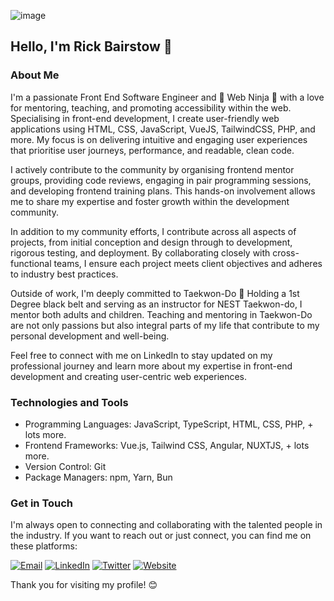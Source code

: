 ![image](https://github.com/rickbairstow/rickbairstow/assets/44267427/00f63398-483d-4f08-ac5d-d00caf04d1a2)

## Hello, I'm Rick Bairstow 👋

### About Me
I'm a passionate Front End Software Engineer and 🥷 Web Ninja 🥷 with a love for mentoring, teaching, and promoting accessibility within the web. Specialising in front-end development, I create user-friendly web applications using HTML, CSS, JavaScript, VueJS, TailwindCSS, PHP, and more. My focus is on delivering intuitive and engaging user experiences that prioritise user journeys, performance, and readable, clean code.

I actively contribute to the community by organising frontend mentor groups, providing code reviews, engaging in pair programming sessions, and developing frontend training plans. This hands-on involvement allows me to share my expertise and foster growth within the development community.

In addition to my community efforts, I contribute across all aspects of projects, from initial conception and design through to development, rigorous testing, and deployment. By collaborating closely with cross-functional teams, I ensure each project meets client objectives and adheres to industry best practices.

Outside of work, I'm deeply committed to Taekwon-Do 🥋 Holding a 1st Degree black belt and serving as an instructor for NEST Taekwon-do, I mentor both adults and children. Teaching and mentoring in Taekwon-Do are not only passions but also integral parts of my life that contribute to my personal development and well-being.

Feel free to connect with me on LinkedIn to stay updated on my professional journey and learn more about my expertise in front-end development and creating user-centric web experiences.

### Technologies and Tools
- Programming Languages: JavaScript, TypeScript, HTML, CSS, PHP, + lots more.
- Frontend Frameworks: Vue.js, Tailwind CSS, Angular, NUXTJS, + lots more.
- Version Control: Git
- Package Managers: npm, Yarn, Bun

### Get in Touch
I'm always open to connecting and collaborating with the talented people in the industry. If you want to reach out or just connect, you can find me on these platforms:

[![Email](https://img.shields.io/badge/rick@rxdesign.co.uk-_?logo=gmail&labelColor=181717&color=333333&style=for-the-badge)](mailto:rick@rxdesign.co.uk)
[![LinkedIn](https://img.shields.io/badge/rick--rx-_?logo=linkedin&labelColor=0077b5&color=333333&style=for-the-badge)](https://www.linkedin.com/in/rick-rx/)
[![Twitter](https://img.shields.io/badge/rick__rx-_?logo=twitter&color=333333&style=for-the-badge)](https://twitter.com/Rick_Rx_)
[![Website](https://img.shields.io/badge/Website-_?logo=wordpress&color=333333&style=for-the-badge)](https://www.rxdesign.co.uk) <!-- its super old, its wordpress (don't judge me XD) -->

Thank you for visiting my profile! 😊
